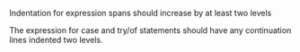 Indentation for expression spans should increase by at least two levels

The expression for case and try/of statements should have any
continuation lines indented two levels.
